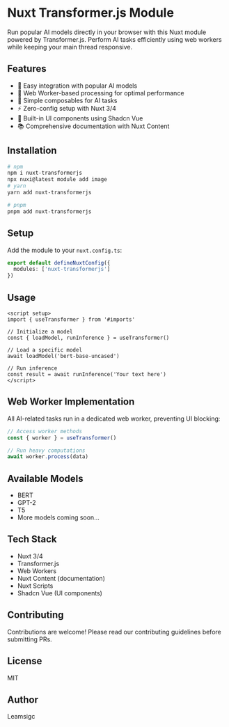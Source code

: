 # Nuxt Transformer.js Module

Run popular AI models directly in your browser with this Nuxt module powered by Transformer.js. Perform AI tasks efficiently using web workers while keeping your main thread responsive.

## Features

- 🤖 Easy integration with popular AI models
- 🚀 Web Worker-based processing for optimal performance
- 🧩 Simple composables for AI tasks
- ⚡ Zero-config setup with Nuxt 3/4
- 🎨 Built-in UI components using Shadcn Vue
- 📚 Comprehensive documentation with Nuxt Content

## Installation

```bash
# npm
npm i nuxt-transformerjs
npx nuxi@latest module add image
# yarn
yarn add nuxt-transformerjs

# pnpm
pnpm add nuxt-transformerjs
```

## Setup

Add the module to your `nuxt.config.ts`:

```ts
export default defineNuxtConfig({
  modules: ['nuxt-transformerjs']
})
```

## Usage

```vue
<script setup>
import { useTransformer } from '#imports'

// Initialize a model
const { loadModel, runInference } = useTransformer()

// Load a specific model
await loadModel('bert-base-uncased')

// Run inference
const result = await runInference('Your text here')
</script>
```

## Web Worker Implementation

All AI-related tasks run in a dedicated web worker, preventing UI blocking:

```ts
// Access worker methods
const { worker } = useTransformer()

// Run heavy computations
await worker.process(data)
```

## Available Models

- BERT
- GPT-2
- T5
- More models coming soon...

## Tech Stack

- Nuxt 3/4
- Transformer.js
- Web Workers
- Nuxt Content (documentation)
- Nuxt Scripts
- Shadcn Vue (UI components)

## Contributing

Contributions are welcome! Please read our contributing guidelines before submitting PRs.

## License

MIT

## Author

Leamsigc
